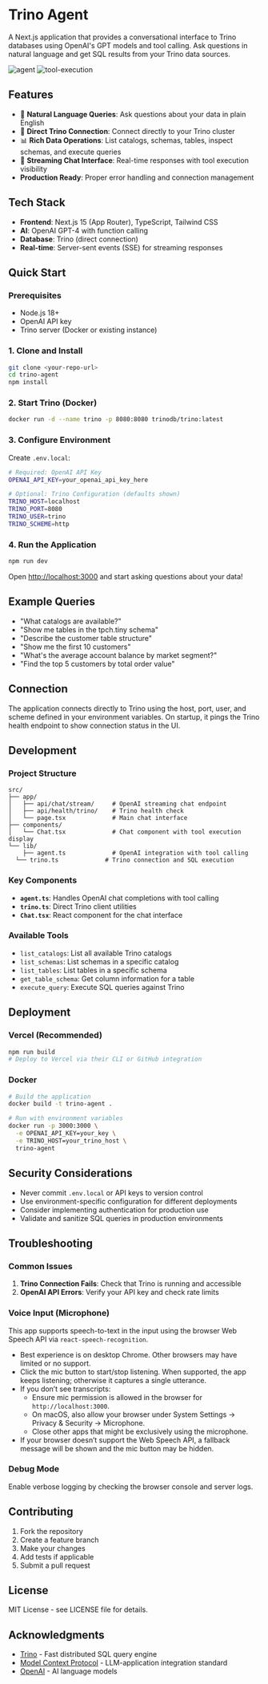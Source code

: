 # Trino Agent

A Next.js application that provides a conversational interface to Trino databases using OpenAI's GPT models and tool calling. Ask questions in natural language and get SQL results from your Trino data sources.

![agent](image.png)
![tool-execution](image-1.png)

## Features

- 🤖 **Natural Language Queries**: Ask questions about your data in plain English
- 🔧 **Direct Trino Connection**: Connect directly to your Trino cluster
- 📊 **Rich Data Operations**: List catalogs, schemas, tables, inspect schemas, and execute queries
- 💬 **Streaming Chat Interface**: Real-time responses with tool execution visibility
-  **Production Ready**: Proper error handling and connection management

## Tech Stack

- **Frontend**: Next.js 15 (App Router), TypeScript, Tailwind CSS
- **AI**: OpenAI GPT-4 with function calling
- **Database**: Trino (direct connection)
- **Real-time**: Server-sent events (SSE) for streaming responses

## Quick Start

### Prerequisites

- Node.js 18+
- OpenAI API key
- Trino server (Docker or existing instance)

### 1. Clone and Install

```bash
git clone <your-repo-url>
cd trino-agent
npm install
```

### 2. Start Trino (Docker)

```bash
docker run -d --name trino -p 8080:8080 trinodb/trino:latest
```

### 3. Configure Environment

Create `.env.local`:

```bash
# Required: OpenAI API Key
OPENAI_API_KEY=your_openai_api_key_here

# Optional: Trino Configuration (defaults shown)
TRINO_HOST=localhost
TRINO_PORT=8080
TRINO_USER=trino
TRINO_SCHEME=http
```

### 4. Run the Application

```bash
npm run dev
```

Open [http://localhost:3000](http://localhost:3000) and start asking questions about your data!

## Example Queries

- "What catalogs are available?"
- "Show me tables in the tpch.tiny schema"
- "Describe the customer table structure"
- "Show me the first 10 customers"
- "What's the average account balance by market segment?"
- "Find the top 5 customers by total order value"

## Connection

The application connects directly to Trino using the host, port, user, and scheme defined in your environment variables. On startup, it pings the Trino health endpoint to show connection status in the UI.

## Development

### Project Structure

```
src/
├── app/
│   ├── api/chat/stream/     # OpenAI streaming chat endpoint
│   ├── api/health/trino/    # Trino health check
│   └── page.tsx             # Main chat interface
├── components/
│   └── Chat.tsx             # Chat component with tool execution display
└── lib/
    ├── agent.ts             # OpenAI integration with tool calling
  └── trino.ts             # Trino connection and SQL execution
```

### Key Components

- **`agent.ts`**: Handles OpenAI chat completions with tool calling
- **`trino.ts`**: Direct Trino client utilities
- **`Chat.tsx`**: React component for the chat interface

### Available Tools

- `list_catalogs`: List all available Trino catalogs
- `list_schemas`: List schemas in a specific catalog
- `list_tables`: List tables in a specific schema
- `get_table_schema`: Get column information for a table
- `execute_query`: Execute SQL queries against Trino

## Deployment

### Vercel (Recommended)

```bash
npm run build
# Deploy to Vercel via their CLI or GitHub integration
```

### Docker

```bash
# Build the application
docker build -t trino-agent .

# Run with environment variables
docker run -p 3000:3000 \
  -e OPENAI_API_KEY=your_key \
  -e TRINO_HOST=your_trino_host \
  trino-agent
```

## Security Considerations

- Never commit `.env.local` or API keys to version control
- Use environment-specific configuration for different deployments
- Consider implementing authentication for production use
- Validate and sanitize SQL queries in production environments

## Troubleshooting

### Common Issues

1. **Trino Connection Fails**: Check that Trino is running and accessible
2. **OpenAI API Errors**: Verify your API key and check rate limits

### Voice Input (Microphone)

This app supports speech-to-text in the input using the browser Web Speech API via `react-speech-recognition`.

- Best experience is on desktop Chrome. Other browsers may have limited or no support.
- Click the mic button to start/stop listening. When supported, the app keeps listening; otherwise it captures a single utterance.
- If you don’t see transcripts:
  - Ensure mic permission is allowed in the browser for `http://localhost:3000`.
  - On macOS, also allow your browser under System Settings → Privacy & Security → Microphone.
  - Close other apps that might be exclusively using the microphone.
- If your browser doesn’t support the Web Speech API, a fallback message will be shown and the mic button may be hidden.

### Debug Mode

Enable verbose logging by checking the browser console and server logs.

## Contributing

1. Fork the repository
2. Create a feature branch
3. Make your changes
4. Add tests if applicable
5. Submit a pull request

## License

MIT License - see LICENSE file for details.

## Acknowledgments

- [Trino](https://trino.io/) - Fast distributed SQL query engine
- [Model Context Protocol](https://modelcontextprotocol.io/) - LLM-application integration standard
- [OpenAI](https://openai.com/) - AI language models
